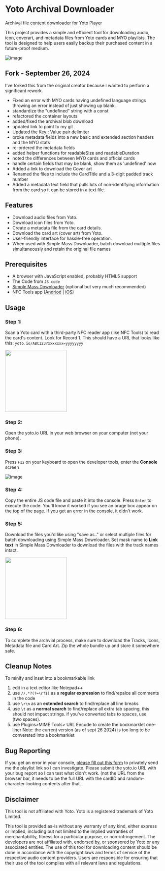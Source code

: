 # Yoto Archival Downloader
Archival file content downloader for Yoto Player

This project provides a simple and efficient tool for downloading audio, icon, coverart, and metadata files from Yoto cards and MYO playlists. The tool is designed to help users easily backup their purchased content in a future-proof medium.

![image](https://github.com/user-attachments/assets/283670b9-cc17-42eb-a70d-ba10754dc772)

## Fork - September 26, 2024

I've forked this from the original creator because I wanted to perform a significant rework.
- Fixed an error with MYO cards having undefined language strings throwing an error instead of just showing up blank.
- standardize the "undefined" string with a const
- refactored the container layouts
- added/fixed the archival blob download
- updated link to point to my git
- Updated the Key:: Value pair delimiter
- broke metadata fields into a new basic and extended section headers and the MYO stats
- re-ordered the metadata fields
- added helper functions for readableSize and readableDuration
- noted the differences between MYO cards and official cards
- handle certain fields that may be blank, show them as 'undefined' now
- Added a link to download the Cover art
- Renamed the files to include the CardTitle and a 3-digit padded track number
- Added a metadata text field that pulls lots of non-identifying information from the card so it can be stored in a text file.



## Features

- Download audio files from Yoto.
- Download icon files from Yoto.
- Create a metadata file from the card details.
- Download the card art (cover art) from Yoto.
- User-friendly interface for hassle-free operation.
- When used with Simple Mass Downloader, batch download multiple files simultaneously and retain the original file names


## Prerequisites

- A browser with JavaScript enabled, probably HTML5 support
- The Code from  `JS code`
- [Simple Mass Downloader](https://chromewebstore.google.com/detail/simple-mass-downloader/abdkkegmcbiomijcbdaodaflgehfffed) (optional but very much recommended)
- NFC Tools app ([Andriod](https://play.google.com/store/apps/details?id=com.wakdev.wdnfc&hl=en_US&gl=US) | [iOS](https://apps.apple.com/us/app/nfc-tools/id1252962749))

## Usage

### Step 1:
Scan a Yoto card with a third-party NFC reader app (like NFC Tools) to read the card's content. Look for Record 1. This should have a URL that looks like this: `yoto.io/ABC123?xxxxxxx=yyyyyyyy`

<img src="imgs/NFC Tools.png" width="200" >


### Step 2:
Open the yoto.io URL in your web browser on your computer (not your phone).

### Step 3:
Press `F12` on your keyboard to open the developer tools, enter the **Console** screen

![image](https://github.com/user-attachments/assets/c09379bd-a317-42bf-be73-d06196927b09)

### Step 4:
Copy the entire JS code file and paste it into the console. Press `Enter` to execute the code. You'll know it worked if you see an orage box appear on the top of the page. If you get an error in the console, it didn't work. 

### Step 5:
Download the files you'd like using "save as.." or select multiple files for batch downloading using Simple Mass Downloader. Set mask name to **Link text** in Simple Mass Downloader to download the files with the track names intact. 

<img src="imgs/name mask.png" width="200" >

### Step 6:
To complete the archvial process, make sure to download the Tracks, Icons, Metadata file and Card Art. Zip the whole bundle up and store it somewhere safe.

## Cleanup Notes
To minify and inset into a bookmarkable link
1. edit in a text editor like Notepad++
2. use `//.*?(?=\r?$)` as a **regular expression** to find/repalce all comments in the code
3. use `\r\n` as an **extended search** to find/replace all line breaks
4. use `\t`  as a **normal search** to find/replace all extra tab spacing, this should not impact strings. if you've converted tabs to spaces, use `  ` (two spaces).
5. use Plugins>MIME Tools> URL Encode to create the bookmarklet one-liner
   Note: the current version (as of sept 26 2024) is too long to be convereted into a bookmarklet

## Bug Reporting
If you get an error in your console, [please fill out this form](https://forms.gle/WhgsMjzJ2jmpN5Vx8) to privately send me the playlist link so I can investigate. Please submit the yoto.io URL with your bug report so I can test what didn't work. (not the URL from the browser bar, it needs to be the full URL with the cardID and random-character-looking contents after that.

## Disclaimer 
This tool is not affiliated with Yoto. Yoto is a registered trademark of Yoto Limited.

This tool is provided as-is without any warranty of any kind, either express or implied, including but not limited to the implied warranties of merchantability, fitness for a particular purpose, or non-infringement. The developers are not affiliated with, endorsed by, or sponsored by Yoto or any associated entities. The use of this tool for downloading content should be done in accordance with the copyright laws and terms of service of the respective audio content providers. Users are responsible for ensuring that their use of the tool complies with all relevant laws and regulations.


